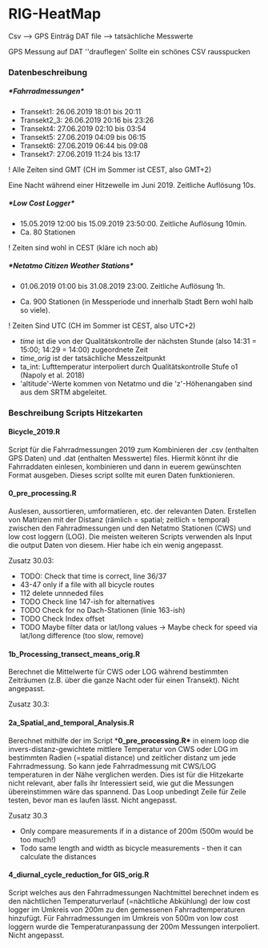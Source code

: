# RIG-HeatMap

Csv --> GPS Einträg
DAT file --> tatsächliche Messwerte



GPS Messung auf DAT ''drauflegen'
Sollte ein schönes CSV rausspucken



### **Datenbeschreibung**

##### ***Fahrradmessungen\***

- Transekt1:     26.06.2019    18:01 bis 20:11
- Transekt2_3:   26.06.2019    20:16 bis 23:26
- Transekt4:     27.06.2019    02:10 bis 03:54
- Transekt5:     27.06.2019    04:09 bis 06:15
- Transekt6:     27.06.2019    06:44 bis 09:08
- Transekt7:     27.06.2019    11:24 bis 13:17

! Alle Zeiten sind GMT (CH im Sommer ist CEST, also GMT+2)

 

Eine Nacht während einer Hitzewelle im Juni 2019. Zeitliche Auflösung 10s.

 

##### ***Low Cost Logger\***

- 15.05.2019 12:00 bis 15.09.2019 23:50:00. Zeitliche Auflösung 10min.
- Ca. 80 Stationen

! Zeiten sind wohl in CEST (kläre ich noch ab)



##### ***Netatmo Citizen Weather Stations\***

- 01.06.2019 01:00 bis 31.08.2019 23:00. Zeitliche Auflösung 1h.

- Ca. 900 Stationen (in Messperiode und innerhalb Stadt Bern wohl halb so viele).

 ! Zeiten Sind UTC (CH im Sommer ist CEST, also UTC+2)

 

- *time* ist die von der Qualitätskontrolle der nächsten Stunde (also 14:31 = 15:00; 14:29 = 14:00) zugeordnete Zeit
- *time_orig* ist der tatsächliche Messzeitpunkt
- ta_int: Lufttemperatur interpoliert durch Qualitätskontrolle Stufe o1 (Napoly et al. 2018)
- 'altitude'-Werte kommen von Netatmo und die 'z'-Höhenangaben sind aus dem SRTM abgeleitet.

 

### **Beschreibung Scripts Hitzekarten**

#### **Bicycle_2019.R**

Script für die Fahrradmessungen 2019 zum Kombinieren der .csv (enthalten GPS Daten) und .dat (enthalten Messwerte) files. Hiermit könnt ihr die Fahrraddaten einlesen, kombinieren und dann in euerem gewünschten Format ausgeben. Dieses script sollte mit euren Daten funktionieren.

#### **0_pre_processing.R**

Auslesen, aussortieren, umformatieren, etc. der relevanten Daten. Erstellen von Matrizen mit der Distanz (rämlich = spatial; zeitlich = temporal) zwischen den Fahrradmessungen und den Netatmo Stationen (CWS) und low cost loggern (LOG). Die meisten weiteren Scripts verwenden als Input die output Daten von diesem. Hier habe ich ein wenig angepasst.

 

Zusatz 30.03:

- TODO: Check that time is correct, line 36/37
-  43-47 only if a file with all bicycle routes
- 112 delete unnneded files
- TODO Check line 147-ish for alternatives
- TODO Check for no Dach-Stationen (linie 163-ish)
- TODO Check Index offset
- TODO Maybe filter data or lat/long values -> Maybe check for speed via lat/long difference (too slow, remove)

#### **1b_Processing_transect_means_orig.R**

Berechnet die Mittelwerte für CWS oder LOG während bestimmten Zeiträumen (z.B. über die ganze Nacht oder für einen Transekt). Nicht angepasst.



Zusatz 30.3:

#### **2a_Spatial_and_temporal_Analysis.R**

Berechnet mithilfe der im Script ***0_pre_processing.R\*** in einem loop die invers-distanz-gewichtete mittlere Temperatur von CWS oder LOG im bestimmten Radien (=spatial distance) und zeitlicher distanz um jede Fahrradmessung. So kann jede Fahrradmessung mit CWS/LOG temperaturen in der Nähe verglichen werden. Dies ist für die Hitzekarte nicht relevant, aber falls ihr Interessiert seid, wie gut die Messungen übereinstimmen wäre das spannend. Das Loop unbedingt Zeile für Zeile testen, bevor man es laufen lässt. Nicht angepasst.

Zusatz 30.3

- Only compare measurements if in a distance of 200m (500m would be too much!)
- Todo same length and width as bicycle measurements - then it can calculate the distances

#### **4_diurnal_cycle_reduction_for GIS_orig.R**

Script welches aus den Fahrradmessungen Nachtmittel berechnet indem es den nächtlichen Temperaturverlauf (=nächtliche Abkühlung) der low cost logger im Umkreis von 200m zu den gemessenen Fahrradtemperaturen hinzufügt. Für Fahrradmessungen im Umkreis von 500m von low cost loggern wurde die Temperaturanpassung der 200m Messungen interpoliert. Nicht angepasst.

 

 

 

 

 

 